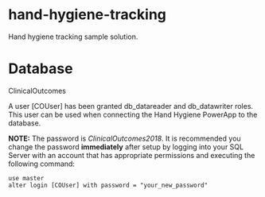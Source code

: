 # hand-hygiene-tracking
Hand hygiene tracking sample solution.

# Database

ClinicalOutcomes

A user [COUser] has been granted db_datareader and db_datawriter roles. This user can be used when connecting the Hand Hygiene PowerApp to the database. 

**NOTE:** The password is *ClinicalOutcomes2018*. It is recommended you change the password **immediately** after setup by logging into your SQL Server with an account that has appropriate permissions and executing the following command:

```
use master
alter login [COUser] with password = "your_new_password"
```
